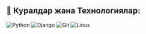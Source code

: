 ## 🔧 Куралдар жана Технологиялар:
![Python](https://img.shields.io/badge/-Python-333333?style=flat&logo=python)
![Django](https://img.shields.io/badge/-Django-092E20?style=flat&logo=django)
![Git](https://img.shields.io/badge/-Git-F05032?style=flat&logo=git)
![Linux](https://img.shields.io/badge/-Linux-FCC624?style=flat&logo=linux&logoColor=black)
